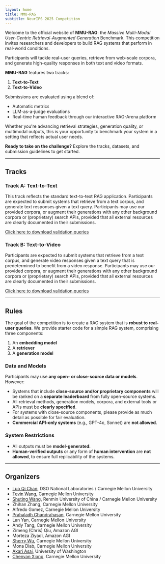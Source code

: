 ```yaml
---
layout: home
title: MMU-RAG
subtitle: NeurIPS 2025 Competition
---
```


Welcome to the official website of **MMU-RAG**: the *Massive Multi-Modal User-Centric Retrieval-Augmented Generation* Benchmark. This competition invites researchers and developers to build RAG systems that perform in real-world conditions.

Participants will tackle real-user queries, retrieve from web-scale corpora, and generate high-quality responses in both text and video formats.

**MMU-RAG** features two tracks:  
1. **Text-to-Text**  
2. **Text-to-Video**

Submissions are evaluated using a blend of:
- Automatic metrics
- LLM-as-a-judge evaluations
- Real-time human feedback through our interactive RAG-Arena platform

Whether you're advancing retrieval strategies, generation quality, or multimodal outputs, this is your opportunity to benchmark your system in a setting that reflects actual user needs.

**Ready to take on the challenge?** Explore the tracks, datasets, and submission guidelines to get started.

---

## Tracks

### Track A: Text-to-Text

This track reflects the standard text-to-text RAG application. Participants are expected to submit systems that retrieve from a text corpus, and generate text responses given a text query. Participants may use our provided corpora, or augment their generations with any other background corpora or (proprietary) search APIs, provided that all external resources are clearly documented in their submissions.

[Click here to download validation queries](https://drive.google.com/file/d/1-a7VaGGMrzxqTI1rCrQTiB_lqBjLOWcv/view?usp=sharing) <!-- Replace with actual download link -->

### Track B: Text-to-Video

Participants are expected to submit systems that retrieve from a text corpus, and generate video responses given a text query that is predetermined to benefit from a video response. Participants may use our provided corpora, or augment their generations with any other background corpora or (proprietary) search APIs, provided that all external resources are clearly documented in their submissions.

[Click here to download validation queries](https://drive.google.com/file/d/1vh15gpHxYV9GBICN7_EI99TGR3uHAdSP/view?usp=sharing) <!-- Replace with actual download link -->

---

## Rules

The goal of the competition is to create a RAG system that is **robust to real-user queries**. We provide starter code for a simple RAG system, comprising three components:
1. An **embedding model**
2. A **retriever**
3. A **generation model**


### **Data and Models**

Participants may use **any open- or close-source data or models**.  
However:
- Systems that include **close-source and/or proprietary components** will be ranked on a **separate leaderboard** from fully open-source systems.
- All retrieval methods, generation models, corpora, and external tools or APIs must be **clearly specified**.
- For systems with close-source components, please provide as much detail as possible for fair evaluation.
- **Commercial API-only systems** (e.g., GPT-4o, Sonnet) are **not allowed**.


### **System Restrictions**

- All outputs must be **model-generated**.
- **Human-verified outputs** or any form of **human intervention** are **not allowed**, to ensure full replicability of the systems.

---

## Organizers

- [Luo Qi Chan](https://luoqichan.github.io), DSO National Laboratories / Carnegie Mellon University  
- [Tevin Wang](https://tevinwang.com), Carnegie Mellon University  
- [Shuting Wang](https://shootingwong.github.io), Renmin University of China / Carnegie Mellon University  
- Zhihan Zhang, Carnegie Mellon University  
- Alfredo Gomez, Carnegie Mellon University  
- [Prahaladh Chandrahasan](https://prahaladhchandrahasan.github.io), Carnegie Mellon University  
- Lan Yan, Carnegie Mellon University  
- Andy Tang, Carnegie Mellon University  
- Zimeng (Chris) Qiu, Amazon AGI  
- Morteza Ziyadi, Amazon AGI  
- [Sherry Wu](https://www.cs.cmu.edu/~sherryw/), Carnegie Mellon University  
- Mona Diab, Carnegie Mellon University  
- [Akari Asai](https://akariasai.github.io), University of Washington
- [Chenyan Xiong](https://www.cs.cmu.edu/~cx/), Carnegie Mellon University  
